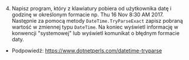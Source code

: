 4. Napisz program, który z klawiatury pobiera od użytkownika datę i godzinę w określonym formacie np. Thu 16 Nov 8:30 AM 2017. Następnie za pomocą metody `DateTime.TryParseExact` zapisz pobraną wartość w zmiennej typu `DateTime`. Na koniec wyświetl informację w konwencji "systemowej" lub wyświetl komunikat o błędnym formacie daty.
* Podpowiedź: https://www.dotnetperls.com/datetime-tryparse
